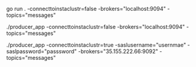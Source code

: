 
go run . -connecttoinstaclustr=false -brokers="localhost:9094" -topics="messages" 


./producer_app -connecttoinstaclustr=false -brokers="localhost:9094" -topics="messages"


./producer_app  -connecttoinstaclustr=true -saslusername="usernmae" -saslpassword="passsword" -brokers="35.155.222.66:9092" -topics="messages" 

